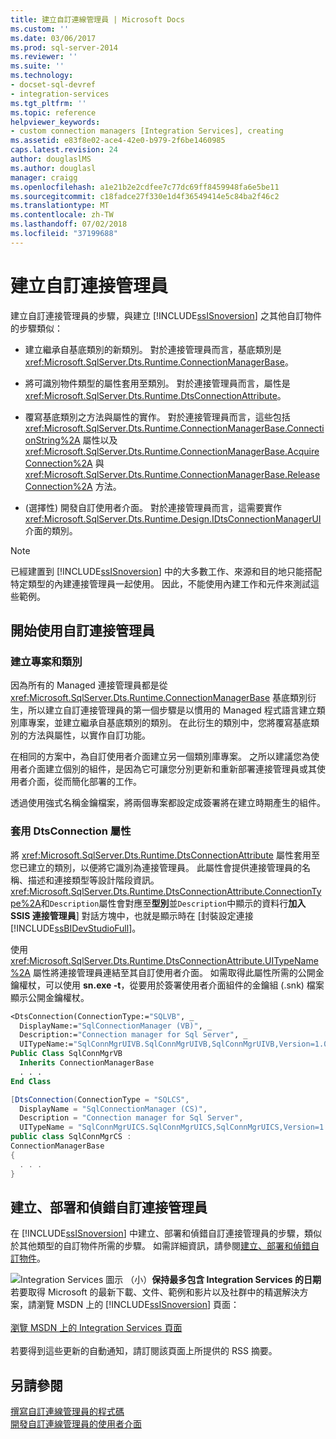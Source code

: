 ```yaml
---
title: 建立自訂連線管理員 | Microsoft Docs
ms.custom: ''
ms.date: 03/06/2017
ms.prod: sql-server-2014
ms.reviewer: ''
ms.suite: ''
ms.technology:
- docset-sql-devref
- integration-services
ms.tgt_pltfrm: ''
ms.topic: reference
helpviewer_keywords:
- custom connection managers [Integration Services], creating
ms.assetid: e83f8e02-ace4-42e0-b979-2f6be1460985
caps.latest.revision: 24
author: douglaslMS
ms.author: douglasl
manager: craigg
ms.openlocfilehash: a1e21b2e2cdfee7c77dc69ff8459948fa6e5be11
ms.sourcegitcommit: c18fadce27f330e1d4f36549414e5c84ba2f46c2
ms.translationtype: MT
ms.contentlocale: zh-TW
ms.lasthandoff: 07/02/2018
ms.locfileid: "37199688"
---
```

# <a name="creating-a-custom-connection-manager"></a>建立自訂連接管理員
  建立自訂連接管理員的步驟，與建立 [!INCLUDE[ssISnoversion](../../../includes/ssisnoversion-md.md)] 之其他自訂物件的步驟類似：  
  
-   建立繼承自基底類別的新類別。 對於連接管理員而言，基底類別是 <xref:Microsoft.SqlServer.Dts.Runtime.ConnectionManagerBase>。  
  
-   將可識別物件類型的屬性套用至類別。 對於連接管理員而言，屬性是 <xref:Microsoft.SqlServer.Dts.Runtime.DtsConnectionAttribute>。  
  
-   覆寫基底類別之方法與屬性的實作。 對於連接管理員而言，這些包括 <xref:Microsoft.SqlServer.Dts.Runtime.ConnectionManagerBase.ConnectionString%2A> 屬性以及 <xref:Microsoft.SqlServer.Dts.Runtime.ConnectionManagerBase.AcquireConnection%2A> 與 <xref:Microsoft.SqlServer.Dts.Runtime.ConnectionManagerBase.ReleaseConnection%2A> 方法。  
  
-   (選擇性) 開發自訂使用者介面。 對於連接管理員而言，這需要實作 <xref:Microsoft.SqlServer.Dts.Runtime.Design.IDtsConnectionManagerUI> 介面的類別。  
  
> [!NOTE]  
>  已經建置到 [!INCLUDE[ssISnoversion](../../../includes/ssisnoversion-md.md)] 中的大多數工作、來源和目的地只能搭配特定類型的內建連接管理員一起使用。 因此，不能使用內建工作和元件來測試這些範例。  
  
## <a name="getting-started-with-a-custom-connection-manager"></a>開始使用自訂連接管理員  
  
### <a name="creating-projects-and-classes"></a>建立專案和類別  
 因為所有的 Managed 連接管理員都是從 <xref:Microsoft.SqlServer.Dts.Runtime.ConnectionManagerBase> 基底類別衍生，所以建立自訂連接管理員的第一個步驟是以慣用的 Managed 程式語言建立類別庫專案，並建立繼承自基底類別的類別。 在此衍生的類別中，您將覆寫基底類別的方法與屬性，以實作自訂功能。  
  
 在相同的方案中，為自訂使用者介面建立另一個類別庫專案。 之所以建議您為使用者介面建立個別的組件，是因為它可讓您分別更新和重新部署連接管理員或其使用者介面，從而簡化部署的工作。  
  
 透過使用強式名稱金鑰檔案，將兩個專案都設定成簽署將在建立時期產生的組件。  
  
### <a name="applying-the-dtsconnection-attribute"></a>套用 DtsConnection 屬性  
 將 <xref:Microsoft.SqlServer.Dts.Runtime.DtsConnectionAttribute> 屬性套用至您已建立的類別，以便將它識別為連接管理員。 此屬性會提供連接管理員的名稱、描述和連接類型等設計階段資訊。 <xref:Microsoft.SqlServer.Dts.Runtime.DtsConnectionAttribute.ConnectionType%2A>和`Description`屬性會對應至**型別**並`Description`中顯示的資料行**加入 SSIS 連接管理員**] 對話方塊中，也就是顯示時在 [封裝設定連接[!INCLUDE[ssBIDevStudioFull](../../../includes/ssbidevstudiofull-md.md)]。  
  
 使用 <xref:Microsoft.SqlServer.Dts.Runtime.DtsConnectionAttribute.UITypeName%2A> 屬性將連接管理員連結至其自訂使用者介面。 如需取得此屬性所需的公開金鑰權杖，可以使用 **sn.exe -t**，從要用於簽署使用者介面組件的金鑰組 (.snk) 檔案顯示公開金鑰權杖。  
  
```vb  
<DtsConnection(ConnectionType:="SQLVB", _  
  DisplayName:="SqlConnectionManager (VB)", _  
  Description:="Connection manager for Sql Server", _  
  UITypeName:="SqlConnMgrUIVB.SqlConnMgrUIVB,SqlConnMgrUIVB,Version=1.0.0.0,Culture=neutral,PublicKeyToken=<insert public key token here>")> _  
Public Class SqlConnMgrVB  
  Inherits ConnectionManagerBase  
  . . .  
End Class  
```  
  
```csharp  
[DtsConnection(ConnectionType = "SQLCS",  
  DisplayName = "SqlConnectionManager (CS)",  
  Description = "Connection manager for Sql Server",  
  UITypeName = "SqlConnMgrUICS.SqlConnMgrUICS,SqlConnMgrUICS,Version=1.0.0.0,Culture=neutral,PublicKeyToken=<insert public key token here>")]  
public class SqlConnMgrCS :  
ConnectionManagerBase  
{  
  . . .  
}  
```  
  
## <a name="building-deploying-and-debugging-a-custom-connection-manager"></a>建立、部署和偵錯自訂連接管理員  
 在 [!INCLUDE[ssISnoversion](../../../includes/ssisnoversion-md.md)] 中建立、部署和偵錯自訂連接管理員的步驟，類似於其他類型的自訂物件所需的步驟。 如需詳細資訊，請參閱[建立、部署和偵錯自訂物件](../building-deploying-and-debugging-custom-objects.md)。  
  
![Integration Services 圖示 （小）](../../media/dts-16.gif "Integration Services 圖示 （小）")**保持最多包含 Integration Services 的日期** <br /> 若要取得 Microsoft 的最新下載、文件、範例和影片以及社群中的精選解決方案，請瀏覽 MSDN 上的 [!INCLUDE[ssISnoversion](../../../includes/ssisnoversion-md.md)] 頁面：<br /><br /> [瀏覽 MSDN 上的 Integration Services 頁面](http://go.microsoft.com/fwlink/?LinkId=136655)<br /><br /> 若要得到這些更新的自動通知，請訂閱該頁面上所提供的 RSS 摘要。  
  
## <a name="see-also"></a>另請參閱  
 [撰寫自訂連線管理員的程式碼](coding-a-custom-connection-manager.md)   
 [開發自訂連線管理員的使用者介面](developing-a-user-interface-for-a-custom-connection-manager.md)  
  
  
